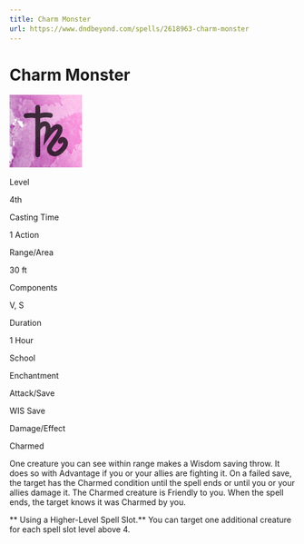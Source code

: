 ```yaml
---
title: Charm Monster
url: https://www.dndbeyond.com/spells/2618963-charm-monster
---
```


# Charm Monster

![Charm Monster](charm-monster.png)

Level

4th

Casting Time

1 Action

Range/Area

30 ft

Components

V, S

Duration

1 Hour

School

Enchantment

Attack/Save

WIS Save

Damage/Effect

Charmed

One creature you can see within range makes a Wisdom saving throw. It does so with Advantage if you or your allies are fighting it. On a failed save, the target has the Charmed condition until the spell ends or until you or your allies damage it. The Charmed creature is Friendly to you. When the spell ends, the target knows it was Charmed by you.

** Using a Higher-Level Spell Slot.** You can target one additional creature for each spell slot level above 4.